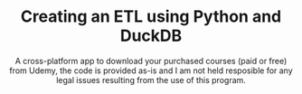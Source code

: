 <span id="top"></span>
<h1 align="center">Creating an ETL using Python and DuckDB </h1>

<div align="center">
	
  A cross-platform app to download your purchased courses (paid or free) from Udemy, the code is provided as-is and I am not held resposible for any legal issues resulting from the use of this program.<br> 
</div>